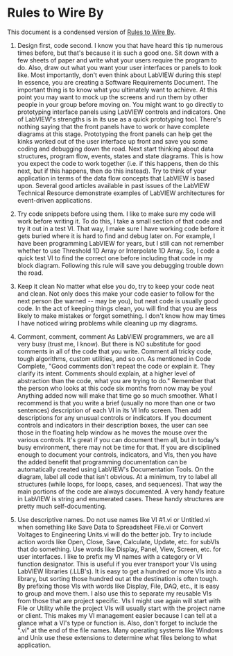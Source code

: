 # Rules to Wire By

This document is a condensed version of [Rules to Wire By](http://www.ni.com/white-paper/5560/en/).

1. Design first, code second.
I know you that have heard this tip numerous times before, but that's because it is such a good one. Sit down with a few sheets of paper and write what your users require the program to do. Also, draw out what you want your user interfaces or panels to look like. Most importantly, don't even think about LabVIEW during this step! In essence, you are creating a Software Requirements Document. The important thing is to know what you ultimately want to achieve. At this point you may want to mock up the screens and run them by other people in your group before moving on. You might want to go directly to prototyping interface panels using LabVIEW controls and indicators. One of LabVIEW's strengths is in its use as a quick prototyping tool. There's nothing saying that the front panels have to work or have complete diagrams at this stage. Prototyping the front panels can help get the kinks worked out of the user interface up front and save you some coding and debugging down the road. Next start thinking about data structures, program flow, events, states and state diagrams. This is how you expect the code to work together (i.e. if this happens, then do this next, but if this happens, then do this instead). Try to think of your application in terms of the data flow concepts that LabVIEW is based upon. Several good articles available in past issues of the LabVIEW Technical Resource demonstrate examples of LabVIEW architectures for event-driven applications.

1. Try code snippets before using them.
I like to make sure my code will work before writing it. To do this, I take a small section of that code and try it out in a test VI. That way, I make sure I have working code before it gets buried where it is hard to find and debug later on. For example, I have been programming LabVIEW for years, but I still can not remember whether to use Threshold 1D Array or Interpolate 1D Array. So, I code a quick test VI to find the correct one before including that code in my block diagram. Following this rule will save you debugging trouble down the road.

1. Keep it clean
No matter what else you do, try to keep your code neat and clean. Not only does this make your code easier to follow for the next person (be warned -- may be you), but neat code is usually good code. In the act of keeping things clean, you will find that you are less likely to make mistakes or forget something. I don't know how may times I have noticed wiring problems while cleaning up my diagrams. 

1. Comment, comment, comment
As LabVIEW programmers, we are all very busy (trust me, I know). But there is NO substitute for good comments in all of the code that you write. Comment all tricky code, tough algorithms, custom utilities, and so on. As mentioned in Code Complete, "Good comments don't repeat the code or explain it. They clarify its intent. Comments should explain, at a higher level of abstraction than the code, what you are trying to do." Remember that the person who looks at this code six months from now may be you! Anything added now will make that time go so much smoother. What I recommend is that you write a brief (usually no more than one or two sentences) description of each VI in its VI Info screen. Then add descriptions for any unusual controls or indicators. If you document controls and indicators in their description boxes, the user can see those in the floating help window as he moves the mouse over the various controls. It's great if you can document them all, but in today's busy environment, there may not be time for that. If you are disciplined enough to document your controls, indicators, and VIs, then you have the added benefit that programming documentation can be automatically created using LabVIEW's Documentation Tools. On the diagram, label all code that isn't obvious. At a minimum, try to label all structures (while loops, for loops, cases, and sequences). That way the main portions of the code are always documented. A very handy feature in LabVIEW is string and enumerated cases. These handy structures are pretty much self-documenting.

1. Use descriptive names.
Do not use names like VI #1.vi or Untitled.vi when something like Save Data to Spreadsheet File.vi or Convert Voltages to Engineering Units.vi will do the better job. Try to include action words like Open, Close, Save, Calculate, Update, etc. for subVIs that do something. Use words like Display, Panel, View, Screen, etc. for user interfaces. I like to prefix my VI names with a category or VI function designator. This is useful if you ever transport your VIs using LabVIEW libraries (.LLB's). It is easy to get a hundred or more VIs into a library, but sorting those hundred out at the destination is often tough. By prefixing those VIs with words like Display, File, DAQ, etc., it is easy to group and move them. I also use this to separate my reusable VIs from those that are project specific. VIs I might use again will start with File or Utility while the project VIs will usually start with the project name or client. This makes my VI management easier because I can tell at a glance what a VI's type or function is. Also, don't forget to include the ".vi" at the end of the file names. Many operating systems like Windows and Unix use these extensions to determine what files belong to what application.
